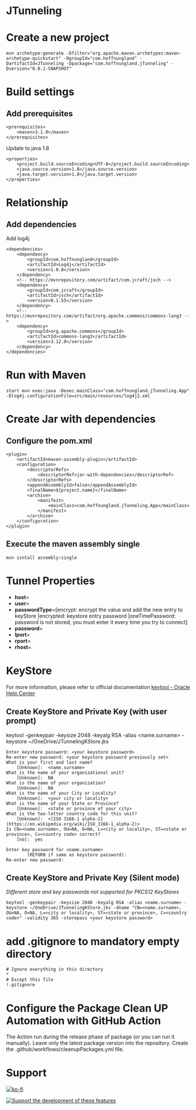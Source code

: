 # JTunneling
# Create a new project
	mvn archetype:generate -Dfilter="org.apache.maven.archetypes:maven-archetype-quickstart" -DgroupId="com.hoffnungland" -DartifactId=JTunneling -Dpackage="com.hoffnungland.jTunneling" -Dversion="0.0.1-SNAPSHOT"
# Build settings
## Add prerequisites

	<prerequisites>
		<maven>3.1.0</maven>
	</prerequisites>

Update to java 1.8<br>
	
	<properties>
		<project.build.sourceEncoding>UTF-8</project.build.sourceEncoding>
		<java.source.version>1.8</java.source.version>
		<java.target.version>1.8</java.target.version>
	</properties>

# Relationship
## Add dependencies
Add log4j<br>

	<dependencies>
		<dependency>
			<groupId>com.hoffnungland</groupId>
			<artifactId>Log4j</artifactId>
			<version>1.0.8</version>
		</dependency>
		<!-- https://mvnrepository.com/artifact/com.jcraft/jsch -->
		<dependency>
		    <groupId>com.jcraft</groupId>
		    <artifactId>jsch</artifactId>
		    <version>0.1.55</version>
		</dependency>
		<!-- https://mvnrepository.com/artifact/org.apache.commons/commons-lang3 -->
		<dependency>
			<groupId>org.apache.commons</groupId>
			<artifactId>commons-lang3</artifactId>
			<version>3.12.0</version>
		</dependency>
	</dependencies>

# Run with Maven
	
	start mvn exec:java -Dexec.mainClass="com.hoffnungland.jTunneling.App" -Dlog4j.configurationFile=src/main/resources/log4j2.xml

# Create Jar with dependencies

## Configure the pom.xml

	<plugin>
		<artifactId>maven-assembly-plugin</artifactId>
		<configuration>
			<descriptorRefs>
				<descriptorRef>jar-with-dependencies</descriptorRef>
			</descriptorRefs>
			<appendAssemblyId>false</appendAssemblyId>
			<finalName>${project.name}</finalName>
			<archive>
				<manifest>
					<mainClass>com.hoffnungland.jTunneling.App</mainClass>
				</manifest>
			</archive>
		</configuration>
	</plugin>

## Execute the maven assembly single

	mvn isntall assembly:single
	
# Tunnel Properties

* **host**=<target host>
* **user**=<target user>
* **passwordType**=[encrypt: encrypt the value and add the new entry to keyStore |encrypted: keystore entry password |oneTimePassword: password is not stored, you must enter it every time you try to connect] 
* **password**=<target password when passwordType is encrypt or keystore entry password when passwordType is encrypted>
* **lport**=<comma separated value of local ports>
* **rport**=<comma separated value of remote host ports>
* **rhost**=<comma separated value of remote host name or ip>

# KeyStore
For more information, please refer to official documentation [keytool - Oracle Help Center](https://docs.oracle.com/javase/8/docs/technotes/tools/windows/keytool.html)

## Create KeyStore and Private Key (with user prompt)
keytool -genkeypair -keysize 2048 -keyalg RSA -alias <name.surname> -keystore ~/OneDrive/JTunnelingKStore.jks

	Enter keystore password: <your keystore password>
	Re-enter new password: <your keystore password previously set>
	What is your first and last name?
		[Unknown]:  <name.surname>
	What is the name of your organizational unit?
		[Unknown]:  NA
	What is the name of your organization?
		[Unknown]:  NA
	What is the name of your City or Locality?
		[Unknown]:  <your city or locality>
	What is the name of your State or Province?
		[Unknown]:  <state or province of your city>
	What is the two-letter country code for this unit?
		[Unknown]:  <[ISO 3166-1 alpha-2](https://en.wikipedia.org/wiki/ISO_3166-1_alpha-2)>
	Is CN=<name.surname>, OU=NA, O=NA, L=<city or locality>, ST=<state or province>, C=<country code> correct?
		[no]:  yes

	Enter key password for <name.surname>
	        (RETURN if same as keystore password):
	Re-enter new password:

## Create KeyStore and Private Key (Silent mode)
_Different store and key passwords not supported for PKCS12 KeyStores_

	keytool -genkeypair -keysize 2048 -keyalg RSA -alias <name.surname> -keystore ~/OneDrive/JTunnelingKStore.jks -dname "CN=<name.surname>, OU=NA, O=NA, L=<city or locality>, ST=<state or province>, C=<country code>" -validity 365 -storepass <your keystore password>
	
# add .gitignore to mandatory empty directory

	# Ignore everything in this directory
	*
	# Except this file
	!.gitignore

# Configure the Package Clean UP Automation with GitHub Action

The Action run during the release phase of package (or you can run it manually).
Leave only the latest package version into the repository.
Create the .github/workflows/cleanupPackages.yml file.


# Support

[![ko-fi](https://ko-fi.com/img/githubbutton_sm.svg)](https://ko-fi.com/K3K441XSO)

[![Support the development of these features](https://www.paypalobjects.com/en_US/i/btn/btn_donate_SM.gif)](https://www.paypal.com/donate/?business=VU48PTCSF93A2&no_recurring=0&item_name=Support+the+development+of+these+features.&currency_code=USD)